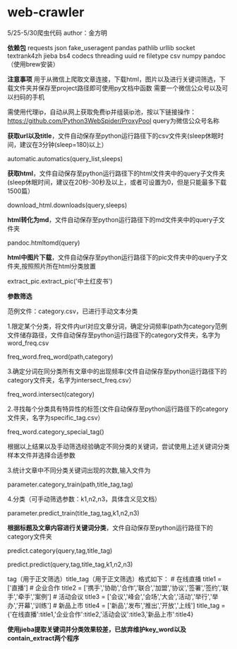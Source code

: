 # web-crawler
5/25-5/30爬虫代码
author：金方明

**依赖包**
requests
json
fake_useragent
pandas 
pathlib 
urllib
socket
textrank4zh
jieba 
bs4 
codecs
threading
uuid
re
filetype
csv
numpy
pandoc（使用brew安装）

**注意事项**
用于从微信上爬取文章连接，下载html，图片以及进行关键词筛选，下载文件夹并保存至project路径即可使用py文档中函数
需要一个微信公众号以及可以扫码的手机

需使用代理ip，自动从网上获取免费ip并组装ip池，按以下链接操作：https://github.com/Python3WebSpider/ProxyPool
query为微信公众号名称

**获取url以及title**，文件自动保存至python运行路径下的csv文件夹(sleep休眠时间，建议在3分钟(sleep=180)以上）

automatic.automatics(query_list,sleeps)

**获取html**，文件自动保存至python运行路径下的html文件夹中的query子文件夹(sleep休眠时间，建议在20秒-30秒及以上，或者可设置为0，但是只能最多下载1500篇）

download_html.downloads(query,sleeps)

**html转化为md**，文件自动保存至python运行路径下的md文件夹中的query子文件夹

pandoc.htmltomd(query)

**html中图片下载**，文件自动保存至python运行路径下的pic文件夹中的query子文件夹,按照照片所在html分类放置

extract_pic.extract_pic('中土红皮书')

**参数筛选**

范例文件：category.csv，已进行手动文本分类

1.限定某个分类，将文件内url对应文章分词，确定分词频率(path为category范例文件储存路径，文件自动保存至python运行路径下的category文件夹，名字为word_freq.csv

freq_word.freq_word(path,category) 

3.确定分词在同分类所有文章中的出现频率(文件自动保存至python运行路径下的category文件夹，名字为intersect_freq.csv）

freq_word.intersect(category)

2.寻找每个分类具有特异性的标签(文件自动保存至python运行路径下的category文件夹，名字为specific_tag.csv）

freq_word.category_special_tag()

根据以上结果以及手动筛选经验确定不同分类的关键词，尝试使用上述关键词分类样本文件并选择合适参数

3.统计文章中不同分类关键词出现的次数,输入文件为

parameter.category_train(path,title_tag,tag)

4.分类（可手动筛选参数：k1,n2,n3，具体含义见文档）

parameter.predict_train(title_tag,tag,k1,n2,n3)

**根据标题及文章内容进行关键词分类**，文件自动保存至python运行路径下的category文件夹

predict.category(query,tag,title_tag)

predict.predict(query,tag,title_tag,k1,n2,n3)

tag（用于正文筛选）title_tag（用于正文筛选）格式如下：
    # 在线直播
    title1 = ['直播']
    # 企业合作
    title2 = ['携手','协助','合作','联合','加盟','协议','签署','签约','联手','牵手','案例']
    # 活动会议
    title3 = ['会议','峰会','会场','大会','活动','举行','举办','开幕','训练']
    # 新品上市
    title4 = ['新品','发布','推出','开放','上线']
    title_tag = {'在线直播':title1,'企业合作':title2,'活动会议':title3,'新品上市':title4}

**使用jieba提取关键词并分类效果较差，已放弃维护key_word以及contain_extract两个程序**

